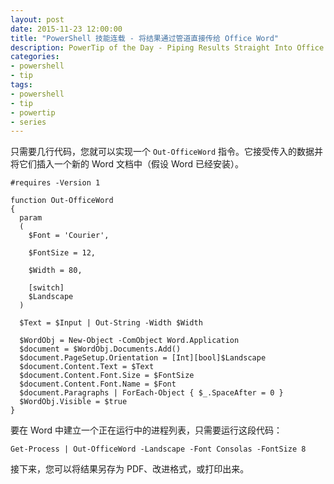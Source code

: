```yaml
---
layout: post
date: 2015-11-23 12:00:00
title: "PowerShell 技能连载 - 将结果通过管道直接传给 Office Word"
description: PowerTip of the Day - Piping Results Straight Into Office Word
categories:
- powershell
- tip
tags:
- powershell
- tip
- powertip
- series
---
```

只需要几行代码，您就可以实现一个 `Out-OfficeWord` 指令。它接受传入的数据并将它们插入一个新的 Word 文档中（假设 Word 已经安装）。

    #requires -Version 1
    
    function Out-OfficeWord
    {
      param
      (
        $Font = 'Courier',
        
        $FontSize = 12,
        
        $Width = 80,
        
        [switch]
        $Landscape
      )
    
      $Text = $Input | Out-String -Width $Width
      
      $WordObj = New-Object -ComObject Word.Application
      $document = $WordObj.Documents.Add()
      $document.PageSetup.Orientation = [Int][bool]$Landscape
      $document.Content.Text = $Text
      $document.Content.Font.Size = $FontSize
      $document.Content.Font.Name = $Font
      $document.Paragraphs | ForEach-Object { $_.SpaceAfter = 0 }
      $WordObj.Visible = $true
    }

要在 Word 中建立一个正在运行中的进程列表，只需要运行这段代码：

    Get-Process | Out-OfficeWord -Landscape -Font Consolas -FontSize 8

接下来，您可以将结果另存为 PDF、改进格式，或打印出来。

<!--本文国际来源：[Piping Results Straight Into Office Word](http://community.idera.com/powershell/powertips/b/tips/posts/piping-results-straight-into-office-word)-->
